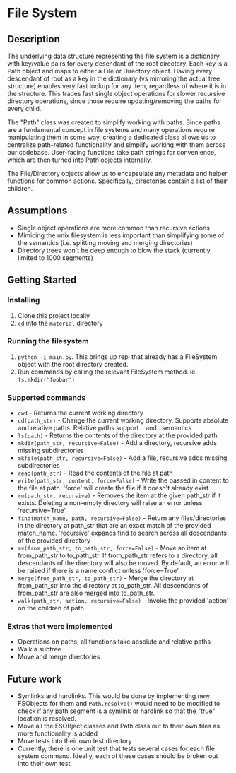 # File System

## Description
The underlying data structure representing the file system is a dictionary with key/value pairs for every desendant of the root directory. Each key is a Path object and maps to either a File or Directory object. Having every descendant of root as a key in the dictionary (vs mirroring the actual tree structure) enables very fast lookup for any item, regardless of where it is in the structure. This trades fast single object operations for slower recursive directory operations, since those require updating/removing the paths for every child.

The "Path" class was created to simplify working with paths. Since paths are a fundamental concept in file systems and many operations require manipulating them in some way, creating a dedicated class allows us to centralize path-related functionality and simplify working with them across our codebase. User-facing functions take path strings for convenience, which are then turned into Path objects internally.

The File/Directory objects allow us to encapsulate any metadata and helper functions for common actions. Specifically, directories contain a list of their children.

## Assumptions
* Single object operations are more common than recursive actions
* Mimicing the unix filesystem is less important than simplifying some of the semantics (i.e. splitting moving and merging directories)
* Directory trees won't be deep enough to blow the stack (currently limited to 1000 segments)


## Getting Started
### Installing

1. Clone this project locally
2. `cd` into the `material` directory

### Running the filesystem
1. `python -i main.py`. This brings up repl that already has a FileSystem object with the root directory created.
2. Run commands by calling the relevant FileSystem method. ie. `fs.mkdir('foobar')`


### Supported commands

* `cwd` - Returns the current working directory
* `cd(path_str)` - Change the current working directory. Supports absolute and relative paths. Relative paths support .. and . semantics
* `ls(path)` - Returns the contents of the directory at the provided path
* `mkdir(path_str, recursive=False)` - Add a directory, recursive adds missing subdirectories
* `mkfile(path_str, recursive=False)` - Add a file, recursive adds missing subdirectories
* `read(path_str)` - Read the contents of the file at path
* `write(path_str, content, force=False)` - Write the passed in content to the file at path. 'force' will create the file if it doesn't already exist
* `rm(path_str, recursive)` - Removes the item at the given path_str if it exists. Deleting a non-empty directory will raise an error unless 'recursive=True'
* `find(match_name, path, recursive=False)` - Return any files/directories in the directory at path_str that are an exact match of the provided match_name. 'recursive' expands find to search across all descendants of the provided directory
* `mv(from_path_str, to_path_str, force=False)` - Move an item at from_path_str to to_path_str. If from_path_str refers to a directory, all descendants of the directory will also be moved. By default, an error will be raised if there is a name conflict unless 'force=True'
* `merge(from_path_str, to_path_str)` - Merge the directory at from_path_str into the directory at to_path_str. All descendants of from_path_str are also merged into to_path_str.
* `walk(path_str, action, recursive=False)` - Invoke the provided 'action' on the children of path
 
 ### Extras that were implemented
* Operations on paths, all functions take absolute and relative paths
* Walk a subtree
* Move and merge directories

## Future work
* Symlinks and hardlinks. This would be done by implementing new FSObjects for them and `Path.resolve()` would need to be modified to check if any path segment is a symlink or hardlink so that the "true" location is resolved.
* Move all the FSOBject classes and Path class out to their own files as more functionality is added
* Move tests into their own test directory
* Currently, there is one unit test that tests several cases for each file system command. Ideally, each of these cases should be broken out into their own test.
